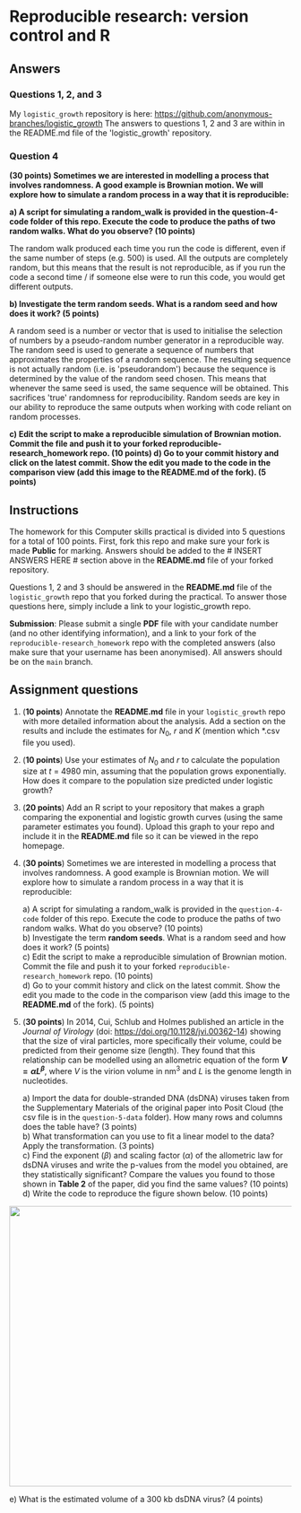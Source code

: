 # Reproducible research: version control and R

## Answers 
### Questions 1, 2, and 3
My `logistic_growth` repository is here: https://github.com/anonymous-branches/logistic_growth
The answers to questions 1, 2 and 3 are within in the README.md file of the 'logistic_growth' repository. 

### Question 4
<b>(30 points) Sometimes we are interested in modelling a process that involves randomness. A good example is Brownian motion. We will explore how to simulate a random process in a way that it is reproducible:</b>

<b> a) A script for simulating a random_walk is provided in the question-4-code folder of this repo. Execute the code to produce the paths of two random walks. What do you observe? (10 points)</b>

The random walk produced each time you run the code is different, even if the same number of steps (e.g. 500) is used. All the outputs are completely random, but this means that the result is not reproducible, as if you run the code a second time / if someone else were to run this code, you would get different outputs. 

<b> b) Investigate the term random seeds. What is a random seed and how does it work? (5 points)</b>

A random seed is a number or vector that is used to initialise the selection of numbers by a pseudo-random number generator in a reproducible way.
The random seed is used to generate a sequence of numbers that approximates the properties of a random sequence. The resulting sequence is not actually random (i.e. is 'pseudorandom') because the sequence is determined by the value of the random seed chosen. This means that whenever the same seed is used, the same sequence will be obtained. This sacrifices 'true' randomness for reproducibility. Random seeds are key in our ability to reproduce the same outputs when working with code reliant on random processes.

<b> c) Edit the script to make a reproducible simulation of Brownian motion. Commit the file and push it to your forked reproducible-research_homework repo. (10 points) </b>
<b> d) Go to your commit history and click on the latest commit. Show the edit you made to the code in the comparison view (add this image to the README.md of the fork). (5 points) </b> 

## Instructions

The homework for this Computer skills practical is divided into 5 questions for a total of 100 points. First, fork this repo and make sure your fork is made **Public** for marking. Answers should be added to the # INSERT ANSWERS HERE # section above in the **README.md** file of your forked repository.

Questions 1, 2 and 3 should be answered in the **README.md** file of the `logistic_growth` repo that you forked during the practical. To answer those questions here, simply include a link to your logistic_growth repo.

**Submission**: Please submit a single **PDF** file with your candidate number (and no other identifying information), and a link to your fork of the `reproducible-research_homework` repo with the completed answers (also make sure that your username has been anonymised). All answers should be on the `main` branch.

## Assignment questions 

1) (**10 points**) Annotate the **README.md** file in your `logistic_growth` repo with more detailed information about the analysis. Add a section on the results and include the estimates for $N_0$, $r$ and $K$ (mention which *.csv file you used).
   
2) (**10 points**) Use your estimates of $N_0$ and $r$ to calculate the population size at $t$ = 4980 min, assuming that the population grows exponentially. How does it compare to the population size predicted under logistic growth? 

3) (**20 points**) Add an R script to your repository that makes a graph comparing the exponential and logistic growth curves (using the same parameter estimates you found). Upload this graph to your repo and include it in the **README.md** file so it can be viewed in the repo homepage.
   
4) (**30 points**) Sometimes we are interested in modelling a process that involves randomness. A good example is Brownian motion. We will explore how to simulate a random process in a way that it is reproducible:

   a) A script for simulating a random_walk is provided in the `question-4-code` folder of this repo. Execute the code to produce the paths of two random walks. What do you observe? (10 points) \
   b) Investigate the term **random seeds**. What is a random seed and how does it work? (5 points) \
   c) Edit the script to make a reproducible simulation of Brownian motion. Commit the file and push it to your forked `reproducible-research_homework` repo. (10 points) \
   d) Go to your commit history and click on the latest commit. Show the edit you made to the code in the comparison view (add this image to the **README.md** of the fork). (5 points) 

5) (**30 points**) In 2014, Cui, Schlub and Holmes published an article in the *Journal of Virology* (doi: https://doi.org/10.1128/jvi.00362-14) showing that the size of viral particles, more specifically their volume, could be predicted from their genome size (length). They found that this relationship can be modelled using an allometric equation of the form **$`V = \alpha L^{\beta}`$**, where $`V`$ is the virion volume in nm<sup>3</sup> and $`L`$ is the genome length in nucleotides.

   a) Import the data for double-stranded DNA (dsDNA) viruses taken from the Supplementary Materials of the original paper into Posit Cloud (the csv file is in the `question-5-data` folder). How many rows and columns does the table have? (3 points)\
   b) What transformation can you use to fit a linear model to the data? Apply the transformation. (3 points) \
   c) Find the exponent ($\beta$) and scaling factor ($\alpha$) of the allometric law for dsDNA viruses and write the p-values from the model you obtained, are they statistically significant? Compare the values you found to those shown in **Table 2** of the paper, did you find the same values? (10 points) \
   d) Write the code to reproduce the figure shown below. (10 points) 

  <p align="center">
     <img src="https://github.com/josegabrielnb/reproducible-research_homework/blob/main/question-5-data/allometric_scaling.png" width="600" height="500">
  </p>

  e) What is the estimated volume of a 300 kb dsDNA virus? (4 points) 
